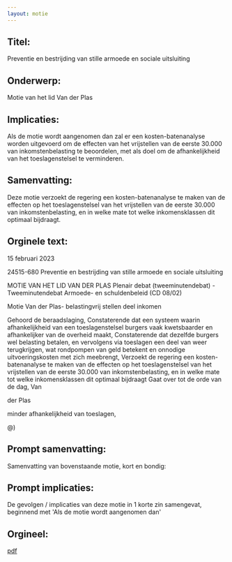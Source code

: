 ```yaml
---
layout: motie
---
```

## Titel:
Preventie en bestrijding van stille armoede en sociale uitsluiting
## Onderwerp:
Motie van het lid Van der Plas
## Implicaties:

Als de motie wordt aangenomen dan zal er een kosten-batenanalyse worden uitgevoerd om de effecten van het vrijstellen van de eerste 30.000 van inkomstenbelasting te beoordelen, met als doel om de afhankelijkheid van het toeslagenstelsel te verminderen.
## Samenvatting:

Deze motie verzoekt de regering een kosten-batenanalyse te maken van de effecten op het toeslagenstelsel van het vrijstellen van de eerste 30.000 van inkomstenbelasting, en in welke mate tot welke inkomensklassen dit optimaal bijdraagt.
## Orginele text:


15 februari 2023

24515-680
Preventie en bestrijding van stille armoede en sociale uitsluiting

MOTIE VAN HET LID VAN DER PLAS
Plenair debat (tweeminutendebat) - Tweeminutendebat Armoede- en schuldenbeleid (CD 08/02)

Motie Van der Plas- belastingvrij stellen deel inkomen

Gehoord de beraadslaging,
Constaterende dat een systeem waarin afhankelijkheid van een toeslagenstelsel burgers vaak
kwetsbaarder en afhankelijker van de overheid maakt,
Constaterende dat dezelfde burgers wel belasting betalen, en vervolgens via toeslagen een deel van
weer terugkrijgen, wat rondpompen van geld betekent en onnodige uitvoeringskosten met zich
meebrengt,
Verzoekt de regering een kosten-batenanalyse te maken van de effecten op het toeslagenstelsel van
het vrijstellen van de eerste 30.000 van inkomstenbelasting, en in welke mate tot welke
inkomensklassen dit optimaal bijdraagt
Gaat over tot de orde van de dag,
Van

der Plas

minder afhankelijkheid van toeslagen,

@)


## Prompt samenvatting:
Samenvatting van bovenstaande motie, kort en bondig:


## Prompt implicaties:
De gevolgen / implicaties van deze motie in 1 korte zin samengevat, beginnend met 'Als de motie wordt aangenomen dan' 

## Orgineel:
[pdf](https://gegevensmagazijn.tweedekamer.nl/OData/v4/2.0/Document(7c04eff9-e643-44e7-913e-2576907be77a)/resource)
